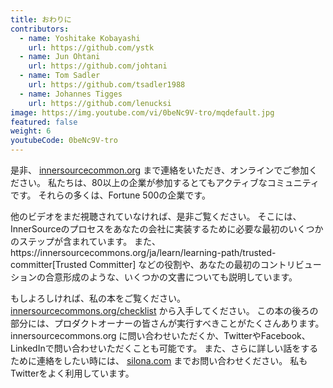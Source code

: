 ```yaml
---
title: おわりに
contributors:
  - name: Yoshitake Kobayashi
    url: https://github.com/ystk
  - name: Jun Ohtani
    url: https://github.com/johtani
  - name: Tom Sadler
    url: https://github.com/tsadler1988
  - name: Johannes Tigges
    url: https://github.com/lenucksi
image: https://img.youtube.com/vi/0beNc9V-tro/mqdefault.jpg
featured: false
weight: 6
youtubeCode: 0beNc9V-tro
---
```

<div class="paragraph">
<p>是非、 <a href="http://innersourcecommons.org/">innersourcecommon.org</a> まで連絡をいただき、オンラインでご参加ください。
私たちは、80以上の企業が参加するとてもアクティブなコミュニティです。
それらの多くは、Fortune 500の企業です。</p>
</div>
<div class="paragraph">
<p>他のビデオをまだ視聴されていなければ、是非ご覧ください。
そこには、InnerSourceのプロセスをあなたの会社に実装するために必要な最初のいくつかのステップが含まれています。
また、https://innersourcecommons.org/ja/learn/learning-path/trusted-committer[Trusted Committer] などの役割や、あなたの最初のコントリビューションの合意形成のような、いくつかの文書についても説明しています。</p>
</div>
<div class="paragraph">
<p>もしよろしければ、私の本をご覧ください。 <a href="http://innersourcecommons.org/checklist/">innersourcecommons.org/checklist</a> から入手してください。
この本の後ろの部分には、プロダクトオーナーの皆さんが実行すべきことがたくさんあります。
innersourcecommons.org に問い合わせいただくか、TwitterやFacebook、LinkedInで問い合わせいただくことも可能です。
また、さらに詳しい話をするために連絡をしたい時には、 <a href="http://silona.org/">silona.com</a> までお問い合わせください。
私もTwitterをよく利用しています。</p>
</div>
<!--- This file autogenerated from https://github.com/InnerSourceCommons/InnerSourceLearningPath/blob/master/scripts -->
